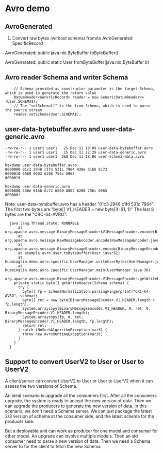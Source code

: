 # Avro demo

## AvroGenerated

1. Convert raw bytes (without schema) from/to AvroGenerated SpecificRecord

AvroGenerated: public java.nio.ByteBuffer toByteBuffer()

AvroGenerated: public static User fromByteBuffer(java.nio.ByteBuffer b)

## Avro reader Schema and writer Schema

```
    // Schema provided as constructor parameter is the target Schema, which is used to generate the return value
    DatumReader<GenericRecord> reader = new GenericDatumReader<>(User.SCHEMA$);
    // The "setSchema()" is the from Schema, which is used to parse the source stream
    reader.setSchema(User.SCHEMA$);
```

## user-data-bytebuffer.avro and user-data-generic.avro

```
-rw-rw-r-- 1 user1 user1   25 Dec 11 18:09 user-data-bytebuffer.avro
-rw-rw-r-- 1 user1 user1   15 Dec 11 22:29 user-data-generic.avro
-rw-rw-r-- 1 user1 user1  268 Dec 11 18:06 user-schema-data.avro

hexdump user-data-bytebuffer.avro 
0000000 01c3 2948 c1fd 531c 7964 430e 6168 6c72
0000010 6569 0002 6208 756c 0065               
0000019

hexdump user-data-generic.avro 
0000000 430e 6168 6c72 6569 0002 6208 756c 0065
000000f
```

Note: user-data-bytebuffer.avro has a header "01c3 2948 c1fd 531c 7964".
The first two bytes are "byte[] V1_HEADER = new byte[]{-61, 1}"
The last 8 bytes are the "CRC-64-AVRO".

```
  java.lang.Thread.State: RUNNABLE
	  at org.apache.avro.message.BinaryMessageEncoder$V1MessageEncoder.encode(BinaryMessageEncoder.java:107)
	  at org.apache.avro.message.RawMessageEncoder.encode(RawMessageEncoder.java:94)
	  at org.apache.avro.message.BinaryMessageEncoder.encode(BinaryMessageEncoder.java:83)
	  at example.avro.User.toByteBuffer(User.java:62)
	  at huaminglin.demo.avro.specific.UserManager.writeUserBytes(UserManager.java:19)
	  at huaminglin.demo.avro.specific.UserManager.main(UserManager.java:36)
```

```
org.apache.avro.message.BinaryMessageEncoder.V1MessageEncoder.getWriteHeader
    private static byte[] getWriteHeader(Schema schema) {
      try {
        byte[] fp = SchemaNormalization.parsingFingerprint("CRC-64-AVRO", schema);
        byte[] ret = new byte[BinaryMessageEncoder.V1_HEADER.length + fp.length];
        System.arraycopy(BinaryMessageEncoder.V1_HEADER, 0, ret, 0, BinaryMessageEncoder.V1_HEADER.length);
        System.arraycopy(fp, 0, ret, BinaryMessageEncoder.V1_HEADER.length, fp.length);
        return ret;
      } catch (NoSuchAlgorithmException var3) {
        throw new AvroRuntimeException(var3);
      }
    }
  }
```

## Support to convert UserV2 to User or User to UserV2

A client/server can convert UserV2 to User or User to UserV2 when it can assess the two versions of Schema.

An ideal scenario is upgrade all the consumers first.
After all the consumers upgrade, the system is ready to accept the new version of data.
Then we can upgrade the producers to generate the new version of data.
In this scenario, we don't need a Schema server.
We can just package the latest 2/3 version of schema at the consumer side, and the latest schema for the producer side.

But a deployable unit can work as producer for one model and consumer for other model.
An upgrade can involve multiple models.
Then an old consumer need to parse a new version of data. Then we need a Schema server to for the client to fetch the new Schema.
